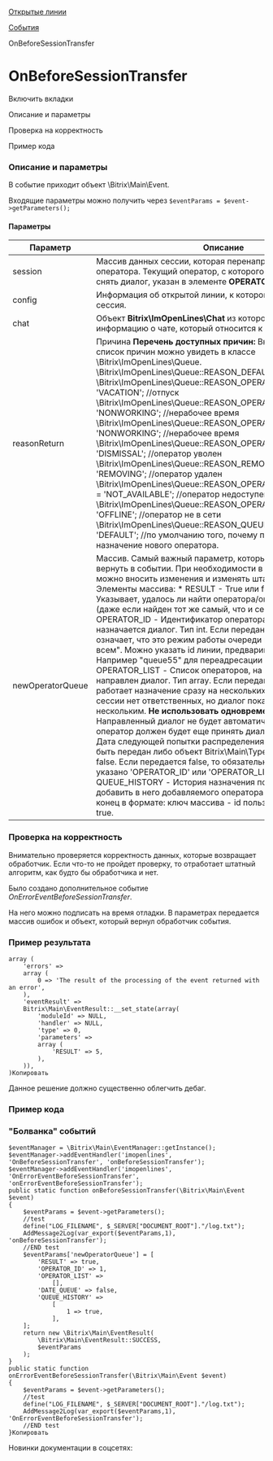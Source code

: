 [Открытые линии](/api_help/imopenlines/index.php)

[События](/api_help/imopenlines/events/index.php)

OnBeforeSessionTransfer

OnBeforeSessionTransfer
=======================

Включить вкладки

Описание и параметры

Проверка на корректность

Пример кода

### Описание и параметры

В событие приходит объект \Bitrix\Main\Event.

Входящие параметры можно получить через `$eventParams = $event->getParameters();`

#### Параметры

| Параметр | Описание |
| --- | --- |
| session | Массив данных сессии, которая перенаправляется на нового оператора. Текущий оператор, с которого предполагается снять диалог, указан в элементе **OPERATOR\_ID**. |
| config | Информация об открытой линии, к которой принадлежит сессия. |
| chat | Объект **Bitrix\ImOpenLines\Chat** из которого можно получить информацию о чате, который относится к сессии. |
| reasonReturn | Причина    **Перечень доступных причин:**     Внимание! Актуальный список причин можно увидеть в классе \Bitrix\ImOpenLines\Queue.  \Bitrix\ImOpenLines\Queue::REASON\_DEFAULT; //по умолчанию  \Bitrix\ImOpenLines\Queue::REASON\_OPERATOR\_ABSENT = 'VACATION'; //отпуск  \Bitrix\ImOpenLines\Queue::REASON\_OPERATOR\_DAY\_PAUSE = 'NONWORKING'; //нерабочее время  \Bitrix\ImOpenLines\Queue::REASON\_OPERATOR\_DAY\_END = 'NONWORKING'; //нерабочее время  \Bitrix\ImOpenLines\Queue::REASON\_OPERATOR\_DELETED = 'DISMISSAL'; //оператор уволен  \Bitrix\ImOpenLines\Queue::REASON\_REMOVED\_FROM\_QUEUE = 'REMOVING'; //оператор удален  \Bitrix\ImOpenLines\Queue::REASON\_OPERATOR\_NOT\_AVAILABLE = 'NOT\_AVAILABLE'; //оператор недоступен  \Bitrix\ImOpenLines\Queue::REASON\_OPERATOR\_OFFLINE = 'OFFLINE'; //оператор не в сети  \Bitrix\ImOpenLines\Queue::REASON\_QUEUE\_TYPE\_CHANGED = 'DEFAULT'; //по умолчанию того, почему происходит назначение нового оператора. |
| newOperatorQueue | Массив. Самый важный параметр, который и необходимо вернуть в событии. При необходимости в элементы массива можно вносить изменения и изменять штатную логику.    Элементы массива:  * RESULT - True или false. Тип bool. Указывает, удалось ли найти оператора/ов для назначения (даже если найден тот же самый, что и сейчас, оператор). * OPERATOR\_ID - Идентификатор оператора, на которого назначается диалог. Тип int. Если передано значение, означает, что это режим работы очереди не "одновременно всем". Можно указать id линии, предварив префиксом queue. Например "queue55" для переадресации на линию с id 55. * OPERATOR\_LIST - Список операторов, на которых будет направлен диалог. Тип array. Если передано значение, то работает назначение сразу на нескольких операторов. Т.е. у сессии нет ответственных, но диалог показывается сразу нескольким. **Не использовать одновременно с OPERATOR\_ID!** Направленный диалог не будет автоматически принят, оператор должен будет еще принять диалог. * DATE\_QUEUE - Дата следующей попытки распределения диалога. Должен быть передан либо объект Bitrix\Main\Type\DateTime, либо false. Если передается false, то обязательно должно быть указано 'OPERATOR\_ID' или 'OPERATOR\_LIST'. * QUEUE\_HISTORY - История назначения по очереди. Нужно добавить в него добавляемого оператора (если его там нет) в конец в формате: ключ массива - id пользователя. Значение: true. |

### Проверка на корректность

  

Внимательно проверяется корректность данных, которые возвращает обработчик. Если что-то не пройдет проверку, то отработает штатный алгоритм, как будто бы обработчика и нет.

Было создано дополнительное событие *OnErrorEventBeforeSessionTransfer*.

На него можно подписать на время отладки. В параметрах передается массив ошибок и объект, который вернул обработчик события.

  

### Пример результата

```
array (
	'errors' => 
	array (
		0 => 'The result of the processing of the event returned with an error',
	),
	'eventResult' => 
	Bitrix\Main\EventResult::__set_state(array(
		'moduleId' => NULL,
		'handler' => NULL,
		'type' => 0,
		'parameters' => 
		array (
			'RESULT' => 5,
		),
	)),
)Копировать
```

Данное решение должно существенно облегчить дебаг.

### Пример кода

  

### "Болванка" событий

```
$eventManager = \Bitrix\Main\EventManager::getInstance();
$eventManager->addEventHandler('imopenlines', 'OnBeforeSessionTransfer', 'onBeforeSessionTransfer');
$eventManager->addEventHandler('imopenlines', 'OnErrorEventBeforeSessionTransfer', 'onErrorEventBeforeSessionTransfer');
public static function onBeforeSessionTransfer(\Bitrix\Main\Event $event)
{
	$eventParams = $event->getParameters();
	//test
	define("LOG_FILENAME", $_SERVER["DOCUMENT_ROOT"]."/log.txt");
	AddMessage2Log(var_export($eventParams,1), 'onBeforeSessionTransfer');
	//END test
	$eventParams['newOperatorQueue'] = [
		'RESULT' => true,
		'OPERATOR_ID' => 1,
		'OPERATOR_LIST' =>
			[],
		'DATE_QUEUE' => false,
		'QUEUE_HISTORY' =>
			[
				1 => true,
			],
	];
	return new \Bitrix\Main\EventResult(
		\Bitrix\Main\EventResult::SUCCESS,
		$eventParams
	);
}
public static function onErrorEventBeforeSessionTransfer(\Bitrix\Main\Event $event)
{
	$eventParams = $event->getParameters();
	//test
	define("LOG_FILENAME", $_SERVER["DOCUMENT_ROOT"]."/log.txt");
	AddMessage2Log(var_export($eventParams,1), 'OnErrorEventBeforeSessionTransfer');
	//END test
}Копировать
```

Новинки документации в соцсетях: